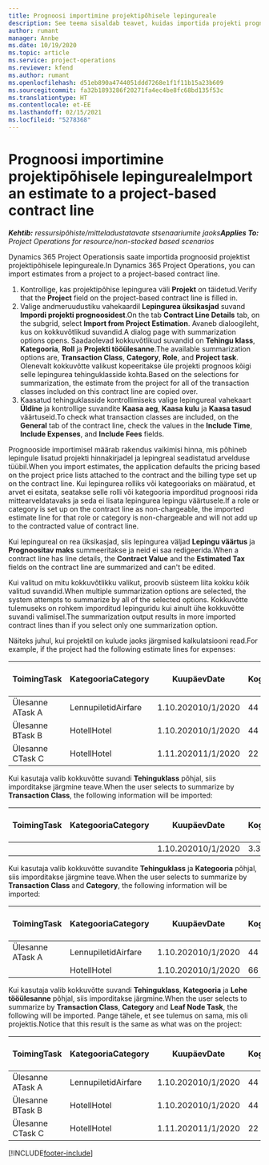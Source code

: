 ```yaml
---
title: Prognoosi importimine projektipõhisele lepingureale
description: See teema sisaldab teavet, kuidas importida projekti prognoose lepingureale.
author: rumant
manager: Annbe
ms.date: 10/19/2020
ms.topic: article
ms.service: project-operations
ms.reviewer: kfend
ms.author: rumant
ms.openlocfilehash: d51eb890a4744051ddd7268e1f1f11b15a23b609
ms.sourcegitcommit: fa32b1893286f20271fa4ec4be8fc68bd135f53c
ms.translationtype: HT
ms.contentlocale: et-EE
ms.lasthandoff: 02/15/2021
ms.locfileid: "5278368"
---
```

# <a name="import-an-estimate-to-a-project-based-contract-line"></a><span data-ttu-id="71125-103">Prognoosi importimine projektipõhisele lepingureale</span><span class="sxs-lookup"><span data-stu-id="71125-103">Import an estimate to a project-based contract line</span></span>

<span data-ttu-id="71125-104">_**Kehtib:** ressursipõhiste/mitteladustatavate stsenaariumite jaoks_</span><span class="sxs-lookup"><span data-stu-id="71125-104">_**Applies To:** Project Operations for resource/non-stocked based scenarios_</span></span>

<span data-ttu-id="71125-105">Dynamics 365 Project Operationsis saate importida prognoosid projektist projektipõhisele lepingureale.</span><span class="sxs-lookup"><span data-stu-id="71125-105">In Dynamics 365 Project Operations, you can import estimates from a project to a project-based contract line.</span></span>

1. <span data-ttu-id="71125-106">Kontrollige, kas projektipõhise lepingurea väli **Projekt** on täidetud.</span><span class="sxs-lookup"><span data-stu-id="71125-106">Verify that the **Project** field on the project-based contract line is filled in.</span></span>
2. <span data-ttu-id="71125-107">Valige andmeruudustiku vahekaardil **Lepingurea üksikasjad** suvand **Impordi projekti prognoosidest**.</span><span class="sxs-lookup"><span data-stu-id="71125-107">On the tab **Contract Line Details** tab, on the subgrid, select **Import from Project Estimation**.</span></span> <span data-ttu-id="71125-108">Avaneb dialoogileht, kus on kokkuvõtlikud suvandid.</span><span class="sxs-lookup"><span data-stu-id="71125-108">A dialog page with summarization options opens.</span></span> <span data-ttu-id="71125-109">Saadaolevad kokkuvõtlikud suvandid on **Tehingu klass**, **Kategooria**, **Roll** ja **Projekti tööülesanne**.</span><span class="sxs-lookup"><span data-stu-id="71125-109">The available summarization options are, **Transaction Class**, **Category**, **Role**, and **Project task**.</span></span> <span data-ttu-id="71125-110">Olenevalt kokkuvõtte valikust kopeeritakse üle projekti prognoos kõigi selle lepingurea tehinguklasside kohta.</span><span class="sxs-lookup"><span data-stu-id="71125-110">Based on the selections for summarization, the estimate from the project for all of the transaction classes included on this contract line are copied over.</span></span> 
3. <span data-ttu-id="71125-111">Kaasatud tehinguklasside kontrollimiseks valige lepingureal vahekaart **Üldine** ja kontrollige suvandite **Kaasa aeg**, **Kaasa kulu** ja **Kaasa tasud** väärtuseid.</span><span class="sxs-lookup"><span data-stu-id="71125-111">To check what transaction classes are included, on the **General** tab of the contract line, check the values in the **Include Time**, **Include Expenses**, and **Include Fees** fields.</span></span>

<span data-ttu-id="71125-112">Prognooside importimisel määrab rakendus vaikimisi hinna, mis põhineb lepingule lisatud projekti hinnakirjadel ja lepingreal seadistatud arvelduse tüübil.</span><span class="sxs-lookup"><span data-stu-id="71125-112">When you import estimates, the application defaults the pricing based on the project price lists attached to the contract and the billing type set up on the contract line.</span></span> <span data-ttu-id="71125-113">Kui lepingurea rolliks või kategooriaks on määratud, et arvet ei esitata, seatakse selle rolli või kategooria imporditud prognoosi rida mittearveldatavaks ja seda ei lisata lepingurea lepingu väärtusele.</span><span class="sxs-lookup"><span data-stu-id="71125-113">If a role or category is set up on the contract line as non-chargeable, the imported estimate line for that role or category is non-chargeable and will not add up to the contracted value of contract line.</span></span>

<span data-ttu-id="71125-114">Kui lepingureal on rea üksikasjad, siis lepingurea väljad **Lepingu väärtus** ja **Prognoositav maks** summeeritakse ja neid ei saa redigeerida.</span><span class="sxs-lookup"><span data-stu-id="71125-114">When a contract line has line details, the **Contract Value** and the **Estimated Tax** fields on the contract line are summarized and can't be edited.</span></span>

<span data-ttu-id="71125-115">Kui valitud on mitu kokkuvõtlikku valikut, proovib süsteem liita kokku kõik valitud suvandid.</span><span class="sxs-lookup"><span data-stu-id="71125-115">When multiple summarization options are selected, the system attempts to summarize by all of the selected options.</span></span> <span data-ttu-id="71125-116">Kokkuvõtte tulemuseks on rohkem imporditud lepinguridu kui ainult ühe kokkuvõtte suvandi valimisel.</span><span class="sxs-lookup"><span data-stu-id="71125-116">The summarization output results in more imported contract lines than if you select only one summarization option.</span></span>

<span data-ttu-id="71125-117">Näiteks juhul, kui projektil on kulude jaoks järgmised kalkulatsiooni read.</span><span class="sxs-lookup"><span data-stu-id="71125-117">For example, if the project had the following estimate lines for expenses:</span></span>

| <span data-ttu-id="71125-118">Toiming</span><span class="sxs-lookup"><span data-stu-id="71125-118">Task</span></span> | <span data-ttu-id="71125-119">Kategooria</span><span class="sxs-lookup"><span data-stu-id="71125-119">Category</span></span> | <span data-ttu-id="71125-120">Kuupäev</span><span class="sxs-lookup"><span data-stu-id="71125-120">Date</span></span> | <span data-ttu-id="71125-121">Kogus</span><span class="sxs-lookup"><span data-stu-id="71125-121">Quantity</span></span> | <span data-ttu-id="71125-122">Ühiku hind</span><span class="sxs-lookup"><span data-stu-id="71125-122">Unit price</span></span> | <span data-ttu-id="71125-123">Summa</span><span class="sxs-lookup"><span data-stu-id="71125-123">Amount</span></span> |
| --- | --- | --- | --- | --- | --- |
| <span data-ttu-id="71125-124">Ülesanne A</span><span class="sxs-lookup"><span data-stu-id="71125-124">Task A</span></span> | <span data-ttu-id="71125-125">Lennupiletid</span><span class="sxs-lookup"><span data-stu-id="71125-125">Airfare</span></span> | <span data-ttu-id="71125-126">1.10.2020</span><span class="sxs-lookup"><span data-stu-id="71125-126">10/1/2020</span></span> | <span data-ttu-id="71125-127">4</span><span class="sxs-lookup"><span data-stu-id="71125-127">4</span></span> | <span data-ttu-id="71125-128">400</span><span class="sxs-lookup"><span data-stu-id="71125-128">400</span></span> | <span data-ttu-id="71125-129">1600</span><span class="sxs-lookup"><span data-stu-id="71125-129">1600</span></span> |
| <span data-ttu-id="71125-130">Ülesanne B</span><span class="sxs-lookup"><span data-stu-id="71125-130">Task B</span></span> | <span data-ttu-id="71125-131">Hotell</span><span class="sxs-lookup"><span data-stu-id="71125-131">Hotel</span></span> | <span data-ttu-id="71125-132">1.10.2020</span><span class="sxs-lookup"><span data-stu-id="71125-132">10/1/2020</span></span> | <span data-ttu-id="71125-133">4</span><span class="sxs-lookup"><span data-stu-id="71125-133">4</span></span> | <span data-ttu-id="71125-134">200</span><span class="sxs-lookup"><span data-stu-id="71125-134">200</span></span> | <span data-ttu-id="71125-135">800</span><span class="sxs-lookup"><span data-stu-id="71125-135">800</span></span> |
| <span data-ttu-id="71125-136">Ülesanne C</span><span class="sxs-lookup"><span data-stu-id="71125-136">Task C</span></span> | <span data-ttu-id="71125-137">Hotell</span><span class="sxs-lookup"><span data-stu-id="71125-137">Hotel</span></span> | <span data-ttu-id="71125-138">1.11.2020</span><span class="sxs-lookup"><span data-stu-id="71125-138">11/1/2020</span></span> | <span data-ttu-id="71125-139">2</span><span class="sxs-lookup"><span data-stu-id="71125-139">2</span></span> | <span data-ttu-id="71125-140">200</span><span class="sxs-lookup"><span data-stu-id="71125-140">200</span></span> | <span data-ttu-id="71125-141">400</span><span class="sxs-lookup"><span data-stu-id="71125-141">400</span></span> |

<span data-ttu-id="71125-142">Kui kasutaja valib kokkuvõtte suvandi **Tehinguklass** põhjal, siis imporditakse järgmine teave.</span><span class="sxs-lookup"><span data-stu-id="71125-142">When the user selects to summarize by **Transaction Class**, the following information will be imported:</span></span>

| <span data-ttu-id="71125-143">Toiming</span><span class="sxs-lookup"><span data-stu-id="71125-143">Task</span></span> | <span data-ttu-id="71125-144">Kategooria</span><span class="sxs-lookup"><span data-stu-id="71125-144">Category</span></span> | <span data-ttu-id="71125-145">Kuupäev</span><span class="sxs-lookup"><span data-stu-id="71125-145">Date</span></span> | <span data-ttu-id="71125-146">Kogus</span><span class="sxs-lookup"><span data-stu-id="71125-146">Quantity</span></span> | <span data-ttu-id="71125-147">Ühiku hind</span><span class="sxs-lookup"><span data-stu-id="71125-147">Unit price</span></span> | <span data-ttu-id="71125-148">Summa</span><span class="sxs-lookup"><span data-stu-id="71125-148">Amount</span></span> |
| --- | --- | --- | --- | --- | --- |
| &nbsp;  | &nbsp;  | <span data-ttu-id="71125-149">1.10.2020</span><span class="sxs-lookup"><span data-stu-id="71125-149">10/1/2020</span></span> | <span data-ttu-id="71125-150">3.34</span><span class="sxs-lookup"><span data-stu-id="71125-150">3.34</span></span> | <span data-ttu-id="71125-151">840</span><span class="sxs-lookup"><span data-stu-id="71125-151">840</span></span> | <span data-ttu-id="71125-152">2800</span><span class="sxs-lookup"><span data-stu-id="71125-152">2800</span></span> |

<span data-ttu-id="71125-153">Kui kasutaja valib kokkuvõtte suvandite **Tehinguklass** ja **Kategooria** põhjal, siis imporditakse järgmine teave.</span><span class="sxs-lookup"><span data-stu-id="71125-153">When the user selects to summarize by **Transaction Class** and **Category**, the following information will be imported:</span></span>

| <span data-ttu-id="71125-154">Toiming</span><span class="sxs-lookup"><span data-stu-id="71125-154">Task</span></span> | <span data-ttu-id="71125-155">Kategooria</span><span class="sxs-lookup"><span data-stu-id="71125-155">Category</span></span> | <span data-ttu-id="71125-156">Kuupäev</span><span class="sxs-lookup"><span data-stu-id="71125-156">Date</span></span> | <span data-ttu-id="71125-157">Kogus</span><span class="sxs-lookup"><span data-stu-id="71125-157">Quantity</span></span> | <span data-ttu-id="71125-158">Ühiku hind</span><span class="sxs-lookup"><span data-stu-id="71125-158">Unit price</span></span> | <span data-ttu-id="71125-159">Summa</span><span class="sxs-lookup"><span data-stu-id="71125-159">Amount</span></span> |
| --- | --- | --- | --- | --- | --- |
| <span data-ttu-id="71125-160">Ülesanne A</span><span class="sxs-lookup"><span data-stu-id="71125-160">Task A</span></span> | <span data-ttu-id="71125-161">Lennupiletid</span><span class="sxs-lookup"><span data-stu-id="71125-161">Airfare</span></span> | <span data-ttu-id="71125-162">1.10.2020</span><span class="sxs-lookup"><span data-stu-id="71125-162">10/1/2020</span></span> | <span data-ttu-id="71125-163">4</span><span class="sxs-lookup"><span data-stu-id="71125-163">4</span></span> | <span data-ttu-id="71125-164">400</span><span class="sxs-lookup"><span data-stu-id="71125-164">400</span></span> | <span data-ttu-id="71125-165">1600</span><span class="sxs-lookup"><span data-stu-id="71125-165">1600</span></span> |
| &nbsp;  | <span data-ttu-id="71125-166">Hotell</span><span class="sxs-lookup"><span data-stu-id="71125-166">Hotel</span></span> | <span data-ttu-id="71125-167">1.10.2020</span><span class="sxs-lookup"><span data-stu-id="71125-167">10/1/2020</span></span> | <span data-ttu-id="71125-168">6</span><span class="sxs-lookup"><span data-stu-id="71125-168">6</span></span> | <span data-ttu-id="71125-169">200</span><span class="sxs-lookup"><span data-stu-id="71125-169">200</span></span> | <span data-ttu-id="71125-170">1200</span><span class="sxs-lookup"><span data-stu-id="71125-170">1200</span></span> |

<span data-ttu-id="71125-171">Kui kasutaja valib kokkuvõtte suvandi **Tehinguklass**, **Kategooria** ja **Lehe tööülesanne** põhjal, siis imporditakse järgmine.</span><span class="sxs-lookup"><span data-stu-id="71125-171">When the user selects to summarize by **Transaction Class**, **Category** and **Leaf Node Task**, the following will be imported.</span></span> <span data-ttu-id="71125-172">Pange tähele, et see tulemus on sama, mis oli projektis.</span><span class="sxs-lookup"><span data-stu-id="71125-172">Notice that this result is the same as what was on the project:</span></span>

| <span data-ttu-id="71125-173">Toiming</span><span class="sxs-lookup"><span data-stu-id="71125-173">Task</span></span> | <span data-ttu-id="71125-174">Kategooria</span><span class="sxs-lookup"><span data-stu-id="71125-174">Category</span></span> | <span data-ttu-id="71125-175">Kuupäev</span><span class="sxs-lookup"><span data-stu-id="71125-175">Date</span></span> | <span data-ttu-id="71125-176">Kogus</span><span class="sxs-lookup"><span data-stu-id="71125-176">Quantity</span></span> | <span data-ttu-id="71125-177">Ühiku hind</span><span class="sxs-lookup"><span data-stu-id="71125-177">Unit price</span></span> | <span data-ttu-id="71125-178">Summa</span><span class="sxs-lookup"><span data-stu-id="71125-178">Amount</span></span> |
| --- | --- | --- | --- | --- | --- |
| <span data-ttu-id="71125-179">Ülesanne A</span><span class="sxs-lookup"><span data-stu-id="71125-179">Task A</span></span> | <span data-ttu-id="71125-180">Lennupiletid</span><span class="sxs-lookup"><span data-stu-id="71125-180">Airfare</span></span> | <span data-ttu-id="71125-181">1.10.2020</span><span class="sxs-lookup"><span data-stu-id="71125-181">10/1/2020</span></span> | <span data-ttu-id="71125-182">4</span><span class="sxs-lookup"><span data-stu-id="71125-182">4</span></span> | <span data-ttu-id="71125-183">400</span><span class="sxs-lookup"><span data-stu-id="71125-183">400</span></span> | <span data-ttu-id="71125-184">1600</span><span class="sxs-lookup"><span data-stu-id="71125-184">1600</span></span> |
| <span data-ttu-id="71125-185">Ülesanne B</span><span class="sxs-lookup"><span data-stu-id="71125-185">Task B</span></span> | <span data-ttu-id="71125-186">Hotell</span><span class="sxs-lookup"><span data-stu-id="71125-186">Hotel</span></span> | <span data-ttu-id="71125-187">1.10.2020</span><span class="sxs-lookup"><span data-stu-id="71125-187">10/1/2020</span></span> | <span data-ttu-id="71125-188">4</span><span class="sxs-lookup"><span data-stu-id="71125-188">4</span></span> | <span data-ttu-id="71125-189">200</span><span class="sxs-lookup"><span data-stu-id="71125-189">200</span></span> | <span data-ttu-id="71125-190">800</span><span class="sxs-lookup"><span data-stu-id="71125-190">800</span></span> |
| <span data-ttu-id="71125-191">Ülesanne C</span><span class="sxs-lookup"><span data-stu-id="71125-191">Task C</span></span> | <span data-ttu-id="71125-192">Hotell</span><span class="sxs-lookup"><span data-stu-id="71125-192">Hotel</span></span> | <span data-ttu-id="71125-193">1.11.2020</span><span class="sxs-lookup"><span data-stu-id="71125-193">11/1/2020</span></span> | <span data-ttu-id="71125-194">2</span><span class="sxs-lookup"><span data-stu-id="71125-194">2</span></span> | <span data-ttu-id="71125-195">200</span><span class="sxs-lookup"><span data-stu-id="71125-195">200</span></span> | <span data-ttu-id="71125-196">400</span><span class="sxs-lookup"><span data-stu-id="71125-196">400</span></span> |


[!INCLUDE[footer-include](../includes/footer-banner.md)]